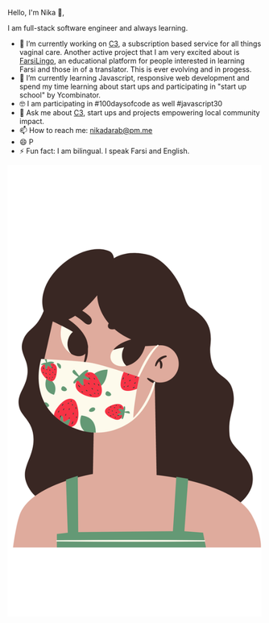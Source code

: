 Hello, I'm Nika 👋,

I am full-stack software engineer and always learning. 

- 🔭 I’m currently working on [C3](https://coochiecare.club/), a subscription based service for all things vaginal care. 
     Another active project that I am very excited about is [FarsiLingo](https://farsilingo.com/), an educational platform for people interested in learning Farsi        and those in of a translator. This is ever evolving and in progess.
- 🌱 I’m currently learning Javascript, responsive web development and spend my time learning about start ups and participating in "start up school" by Ycombinator.
- 🤓 I am participating in #100daysofcode as well #javascript30 
- 💬 Ask me about [C3](https://coochiecare.club/), start ups and projects empowering local community impact.
- 📫 How to reach me: nikadarab@pm.me 
- 😄 P
- ⚡ Fun fact: I am bilingual. I speak Farsi and English.
 
<img class= "logo" src="./nika.png"></img>
<link rel="stylesheet" href="github.css">
